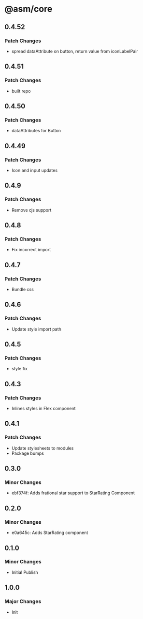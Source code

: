 # @asm/core

## 0.4.52

### Patch Changes

- spread dataAttribute on button, return value from iconLabelPair

## 0.4.51

### Patch Changes

- built repo

## 0.4.50

### Patch Changes

- dataAttributes for Button

## 0.4.49

### Patch Changes

- Icon and input updates

## 0.4.9

### Patch Changes

- Remove cjs support

## 0.4.8

### Patch Changes

- Fix incorrect import

## 0.4.7

### Patch Changes

- Bundle css

## 0.4.6

### Patch Changes

- Update style import path

## 0.4.5

### Patch Changes

- style fix

## 0.4.3

### Patch Changes

- Inlines styles in Flex component

## 0.4.1

### Patch Changes

- Update stylesheets to modules
- Package bumps

## 0.3.0

### Minor Changes

- ebf374f: Adds frational star support to StarRating Component

## 0.2.0

### Minor Changes

- e0a645c: Adds StarRating component

## 0.1.0

### Minor Changes

- Initial Publish

## 1.0.0

### Major Changes

- Init
